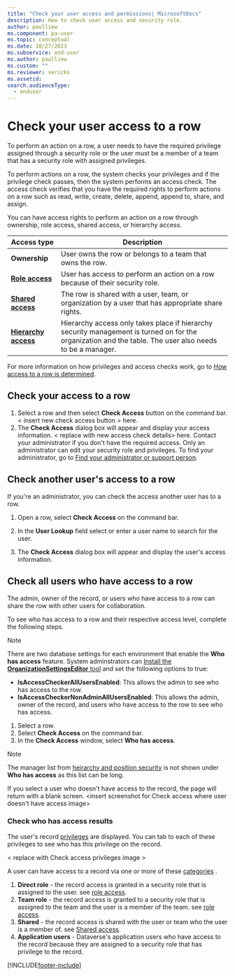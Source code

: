 ```yaml
---
title: "Check your user access and permissions| MicrosoftDocs"
description: How to check user access and security role.
author: paulliew
ms.component: pa-user
ms.topic: conceptual
ms.date: 10/27/2023
ms.subservice: end-user
ms.author: paulliew
ms.custom: ""
ms.reviewer: sericks
ms.assetid: 
search.audienceType: 
  - enduser
---
```


# Check your user access to a row

To perform an action on a row, a user needs to have the required privilege assigned through a security role or the user must be a member of a team that has a security role with assigned privileges.

To perform actions on a row, the system checks your privileges and if the privilege check passes, then the system performs an access check. The access check verifies that you have the required rights to perform actions on a row such as read, write, create, delete, append, append to, share, and assign.

You can have access rights to perform an action on a row through ownership, role access, shared access, or hierarchy access.

|Access type|Description|  
|---------------|-----------------|  
|**Ownership**| User owns the row or belongs to a team that owns the row.|  
|[**Role access**](/power-platform/admin/how-record-access-determined#role-access)|User has access to perform an action on a row because of their security role.|  
|[**Shared access**](/power-platform/admin/how-record-access-determined#shared-access)| The row is shared with a user, team, or organization by a user that has appropriate share rights.|  
|[**Hierarchy access**](/power-platform/admin/how-record-access-determined#hierarchy-access)|Hierarchy access only takes place if hierarchy security management is turned on for the organization and the table. The user also needs to be a manager.

For more information on how privileges and access checks work, go to [How access to a row is determined](/power-platform/admin/how-record-access-determined).


## Check your access to a row


1. Select a row and then select **Check Access** button on the command bar.
   < insert new check access button > here.
1. The **Check Access** dialog box will appear and display your access information.
   < replace with new access check details> here.
Contact your administrator if you don't have the required access. Only an administrator can edit your security role and privileges. To find your administrator, go to [Find your administrator or support person](./find-admin.md).


## Check another user's access to a row

If you're an administrator, you can check the access another user has to a row.

1. Open a row, select **Check Access** on the command bar.
2. In the **User Lookup** field select or enter a user name to search for the user.

   <replace with check access user lookup image>
  
3.   The **Check Access** dialog box will appear and display the user's access information.


## Check all users who have access to a row

The admin, owner of the record, or users who have access to a row can share the row with other users for collaboration. 

To see who has access to a row and their respective access level, complete the following steps.

> [!Note]
> There are two database settings for each environment that enable the **Who has access** feature. System adminstrators can [Install the **OrganizationSettingsEditor** tool](/power-platform/admin/environment-database-settings#install-the-organizationsettingseditor-tool) and set the following options to true:
> 
> - **IsAccessCheckerAllUsersEnabled**: This allows the admin to see who has access to the row.
> - **IsAccessCheckerNonAdminAllUsersEnabled**: This allows the admin, owner of the record, and users who have access to the row to see who has access.

1. Select a row.
1. Select **Check Access** on the command bar.
1. In the **Check Access** window, select **Who has access**.

> [!NOTE]
> The manager list from [heirarchy and position security](/power-platform/admin/hierarchy-security#manager-hierarchy-and-position-hierarchy-security-models) is not shown under **Who has access** as this list can be long.
> 
> If you select a user who doesn't have access to the record, the page will return with a blank screen.
  <insert screenshot for Check access where user doesn't have access image>

### Check who has access results
The user's record [privileges](/power-platform/admin/how-record-access-determined#privilege-check) are displayed. You can tab to each of these privileges to see who has this privilege on the record. 

< replace with Check access privileges image >

A user can have access to a record via one or more of these [categories](https://learn.microsoft.com/power-platform/admin/how-record-access-determined#access-check) .
<Check access record privilege image>
1. **Direct role** - the record access is granted in a security role that is assigned to the user. see [role access](https://learn.microsoft.com/power-platform/admin/how-record-access-determined#role-access). 
1. **Team role**   - the record access is granted to a security role that is assigned to the team and the user is a member of the team. see [role access](https://learn.microsoft.com/power-platform/admin/how-record-access-determined#role-access). 
1. **Shared** - the record access is shared with the user or team who the user is a member of. see [Shared access](https://learn.microsoft.com/power-platform/admin/how-record-access-determined#shared-access).
1. **Application users** - Dataverse's application users who have access to the record because they are assigned to a security role that has privilege to the record.

[!INCLUDE[footer-include](../includes/footer-banner.md)]
